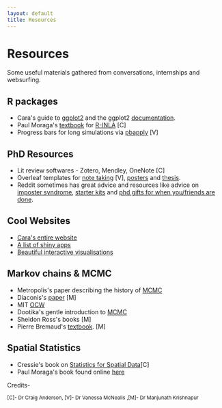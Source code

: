 ```yaml
---
layout: default
title: Resources
---
```


# Resources

Some useful materials gathered from conversations, internships and websurfing.

R packages
---

- Cara's guide to [ggplot2](https://www.cararthompson.com/talks) and the ggplot2 [documentation](https://ggplot2.tidyverse.org/).
- Paul Moraga's [textbook](https://www.paulamoraga.com/book-geospatial/) for [R-INLA](http://www.r-inla.org/) [C]
- Progress bars for long simulations via [pbapply](https://www.rdocumentation.org/packages/pbapply/versions/1.7-2/topics/pbapply) [V]

PhD Resources
---
- Lit review softwares - Zotero, Mendley, OneNote [C]
- Overleaf templates for [note taking](https://www.overleaf.com/latex/examples/research-diary-example-entry/wpbnzmqjtcvw) [V], [posters](https://www.overleaf.com/latex/templates/uzh-poster-template/ypwsnptqzmfy) and [thesis](https://www.overleaf.com/latex/templates/phd-thesis-template-for-cambridge-university-engineering-department-cued-latex-xelatex-and-lualatex-support-v2-dot-1/kgfqybfnqkdf).
- Reddit sometimes has great advice and resources like advice on [imposter syndrome](https://www.reddit.com/r/GradSchool/comments/j9gcen/a_letter_to_all_of_you_from_the_dumbest_person_in/), [starter kits](https://www.reddit.com/r/AskAcademiaUK/comments/1eqsm00/things_you_wish_youd_known_before_starting_your/) and [phd gifts for when you/friends are done](https://www.reddit.com/r/PhD/comments/1gbpo6i/what_did_you_gift_yourself_once_you_finished_your/).

Cool Websites
---
- [Cara's entire website](https://www.cararthompson.com/talk)
- [A list of shiny apps](https://grabear.github.io/awesome-rshiny/)
- [Beautiful interactive visualisations](https://chanrt.github.io/simulations.html)

  
Markov chains & MCMC  
---

- Metropolis's paper describing the history of [MCMC](https://arxiv.org/pdf/0808.2902)
- Diaconis's [paper](https://math.uchicago.edu/~shmuel/Network-course-readings/MCMCRev.pdf) [M]
- MIT [OCW](https://ocw.mit.edu/courses/6-041-probabilistic-systems-analysis-and-applied-probability-fall-2010/resources/lecture-16-markov-chains-i/) 
- Dootika's gentle introduction to [MCMC](https://www.bing.com/videos/riverview/relatedvideo?q=into+to+mcmc+dootika+vats&refig=1ebe8e00ebf64e8980ff5df3799c9e4f&pc=DCTS&ru=/search?q=into+to+mcmc+dootika+vats&form=ANNH01&refig=1ebe8e00ebf64e8980ff5df3799c9e4f&pc=DCTS&mmscn=vwrc&mid=CEAFE31F568A34138F63CEAFE31F568A34138F63&FORM=WRVORC&ntb=1&msockid=3bb83cad5bca11f0bde5f028d1b2df87)
- Sheldon Ross's books [M]
- Pierre Bremaud's [textbook](https://link.springer.com/book/10.1007/978-3-030-45982-6). [M]


 Spatial Statistics 
 ---
 
 - Cressie's book on [Statistics for Spatial Data](https://onlinelibrary.wiley.com/doi/book/10.1002/9781119115151?msockid=249ea3195d2e6f811d22b60a5c546e13)[C]
 - Paul Moraga's book found online [here](https://www.paulamoraga.com/book-spatial/)


Credits-

   <sup>[C]- Dr Craig Anderson, [V]- Dr Vanessa McNealis ,[M]- Dr Manjunath Krishnapur<sup>

